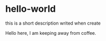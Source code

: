 # hello-world
this is a short description writed when create

Hello here, I am keeping away from coffee.
